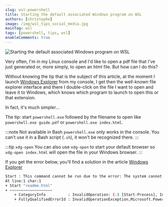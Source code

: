```yaml
---
slug: wsl-powershell
title: Starting the default associated Windows program on WSL
authors: [christophe]
image: /img/wsl_tips_social_media.jpg
mainTag: wsl
tags: [powershell, tips, wsl]
enableComments: true
---
```

![Starting the default associated Windows program on WSL](/img/wsl_tips_banner.jpg)

Very often, I'm in my Linux console and I'd like to open a pdf file that I've just generated or, more simply, to open an html file. But how can I do this?

Without knowing the tip that is the subject of this article, at the moment I launch [Windows Explorer](/blog/wsl-windows-explorer) from my console, I get then the well-known file explorer interface and there I double-click on the file I want to open and leave it to Windows, which knows which program to launch to open this or that extension.

In fact, it's much simpler...

<!-- truncate -->

The tip: start `powershell.exe` followed by the filename to open like `powershell.exe guide.pdf` or `powershell.exe index.html`.

:::note Not available in Bash
`powershell.exe` only works in the console. You can't use it in a Bash script (`.sh`), it won't be recognized there.
:::

:::tip `xdg-open`
You can also use `xdg-open` to start your default browser so `xdg-open index.html` will open the file in your Windows browser.
:::

If you get the error below, you'll find a solution in the article [Windows Explorer](/blog/wsl-windows-explorer#wsl-localhost-is-not-accessible)

```bash
Start : This command cannot be run due to the error: The system cannot find the file specified.
At line:1 char:1
+ Start "readme.html"
+ ~~~~~~~~~~~~~~~~~~~
    + CategoryInfo          : InvalidOperation: (:) [Start-Process], InvalidOperationException
    + FullyQualifiedErrorId : InvalidOperationException,Microsoft.PowerShell.Commands.StartProcessCommand
```
